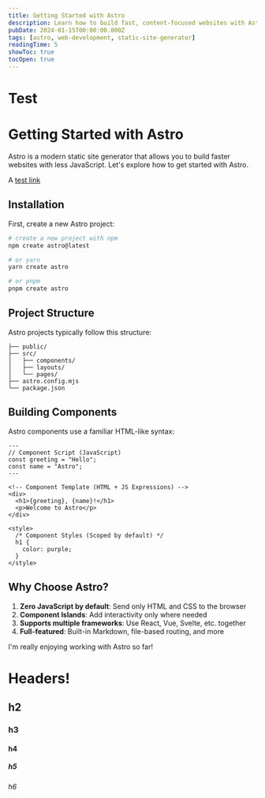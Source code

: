 ```yaml
---
title: Getting Started with Astro
description: Learn how to build fast, content-focused websites with Astro
pubDate: 2024-01-15T00:00:00.000Z
tags: [astro, web-development, static-site-generator]
readingTime: 5
showToc: true
tocOpen: true
---
```


# Test

# Getting Started with Astro

Astro is a modern static site generator that allows you to build faster websites with less JavaScript. Let's explore how to get started with Astro.

A [test link](https://google.com)

## Installation

First, create a new Astro project:

```bash
# create a new project with npm
npm create astro@latest

# or yarn
yarn create astro

# or pnpm
pnpm create astro
```

## Project Structure

Astro projects typically follow this structure:

```
├── public/
├── src/
│   ├── components/
│   ├── layouts/
│   └── pages/
├── astro.config.mjs
└── package.json
```

## Building Components

Astro components use a familiar HTML-like syntax:

```astro
---
// Component Script (JavaScript)
const greeting = "Hello";
const name = "Astro";
---

<!-- Component Template (HTML + JS Expressions) -->
<div>
  <h1>{greeting}, {name}!</h1>
  <p>Welcome to Astro</p>
</div>

<style>
  /* Component Styles (Scoped by default) */
  h1 {
    color: purple;
  }
</style>
```

## Why Choose Astro?

1. **Zero JavaScript by default**: Send only HTML and CSS to the browser
2. **Component Islands**: Add interactivity only where needed
3. **Supports multiple frameworks**: Use React, Vue, Svelte, etc. together
4. **Full-featured**: Built-in Markdown, file-based routing, and more

I'm really enjoying working with Astro so far! 

# Headers!

## h2

### h3

#### h4

##### h5

###### h6